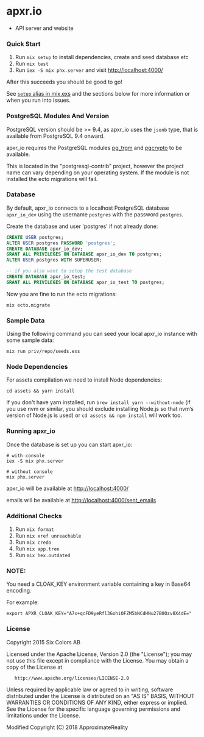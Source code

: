 # apxr.io

- API server and website

### Quick Start

1. Run `mix setup` to install dependencies, create and seed database etc
2. Run `mix test`
3. Run `iex -S mix phx.server` and visit [http://localhost:4000/](http://localhost:4000/)

After this succeeds you should be good to go!

See [`setup` alias in mix.exs](./mix.exs) and the sections below for more information or when you run into issues.

### PostgreSQL Modules And Version

PostgreSQL version should be >= 9.4, as apxr_io uses the `jsonb` type, that is available from PostgreSQL 9.4 onward.

apxr_io requires the PostgreSQL modules [pg_trgm](http://www.postgresql.org/docs/9.4/static/pgtrgm.html) and [pgcrypto](http://www.postgresql.org/docs/9.4/static/pgcrypto.html) to be available.

This is located in the "postgresql-contrib" project, however the project name can vary depending on your operating system. If the module is not installed the ecto migrations will fail.

### Database

By default, apxr_io connects to a localhost PostgreSQL database `apxr_io_dev` using the username `postgres` with the password `postgres`.

Create the database and user 'postgres' if not already done:

```sql
CREATE USER postgres;
ALTER USER postgres PASSWORD 'postgres';
CREATE DATABASE apxr_io_dev;
GRANT ALL PRIVILEGES ON DATABASE apxr_io_dev TO postgres;
ALTER USER postgres WITH SUPERUSER;

-- if you also want to setup the test database
CREATE DATABASE apxr_io_test;
GRANT ALL PRIVILEGES ON DATABASE apxr_io_test TO postgres;
```

Now you are fine to run the ecto migrations:

```shell
mix ecto.migrate
```

### Sample Data

Using the following command you can seed your local apxr_io instance with some sample data:

```shell
mix run priv/repo/seeds.exs
```

### Node Dependencies

For assets compilation we need to install Node dependencies:

```shell
cd assets && yarn install
```

If you don't have yarn installed, run `brew install yarn --without-node` (if you use nvm or similar, you should exclude installing Node.js so that nvm’s version of Node.js is used) or `cd assets && npm install` will work too.

### Running apxr_io

Once the database is set up you can start apxr_io:

```shell
# with console
iex -S mix phx.server

# without console
mix phx.server
```

apxr_io will be available at [http://localhost:4000/](http://localhost:4000/)

emails will be available at [http://localhost:4000/sent_emails](http://localhost:4000/sent_emails)


### Additional Checks

1. Run `mix format`
2. Run `mix xref unreachable`
3. Run `mix credo`
4. Run `mix app.tree`
5. Run `mix hex.outdated`


### NOTE:

You need a CLOAK_KEY environment variable containing a key in Base64 encoding.

For example:

`export APXR_CLOAK_KEY="A7x+qcFD9yeRfl3GohiOFZM5bNCdHNu27B0Ozv8X4dE="`

### License

   Copyright 2015 Six Colors AB

   Licensed under the Apache License, Version 2.0 (the "License");
   you may not use this file except in compliance with the License.
   You may obtain a copy of the License at

       http://www.apache.org/licenses/LICENSE-2.0

   Unless required by applicable law or agreed to in writing, software
   distributed under the License is distributed on an "AS IS" BASIS,
   WITHOUT WARRANTIES OR CONDITIONS OF ANY KIND, either express or implied.
   See the License for the specific language governing permissions and
   limitations under the License.

   Modified Copyright (C) 2018 ApproximateReality
